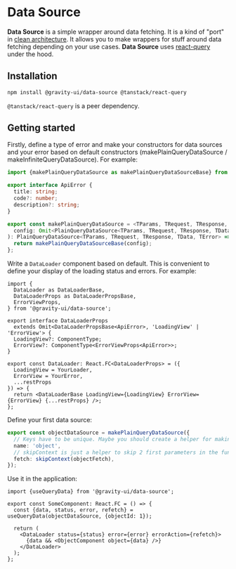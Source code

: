 # Data Source

**Data Source** is a simple wrapper around data fetching. It is a kind of "port" in [clean architecture](https://blog.cleancoder.com/uncle-bob/2012/08/13/the-clean-architecture.html). It allows you to make wrappers for stuff around data fetching depending on your use cases. **Data Source** uses [react-query](https://tanstack.com/query/latest) under the hood.

## Installation

```bash
npm install @gravity-ui/data-source @tanstack/react-query
```

`@tanstack/react-query` is a peer dependency.

## Getting started

Firstly, define a type of error and make your constructors for data sources and your error based on default constructors (makePlainQueryDataSource / makeInfiniteQueryDataSource). For example:

```ts
import {makePlainQueryDataSource as makePlainQueryDataSourceBase} from '@gravity-ui/data-source';

export interface ApiError {
  title: string;
  code?: number;
  description?: string;
}

export const makePlainQueryDataSource = <TParams, TRequest, TResponse, TData, TError = ApiError>(
  config: Omit<PlainQueryDataSource<TParams, TRequest, TResponse, TData, TError>, 'type'>,
): PlainQueryDataSource<TParams, TRequest, TResponse, TData, TError> => {
  return makePlainQueryDataSourceBase(config);
};
```

Write a `DataLoader` component based on default. This is convenient to define your display of the loading status and errors. For example:

```tsx
import {
  DataLoader as DataLoaderBase,
  DataLoaderProps as DataLoaderPropsBase,
  ErrorViewProps,
} from '@gravity-ui/data-source';

export interface DataLoaderProps
  extends Omit<DataLoaderPropsBase<ApiError>, 'LoadingView' | 'ErrorView'> {
  LoadingView?: ComponentType;
  ErrorView?: ComponentType<ErrorViewProps<ApiError>>;
}

export const DataLoader: React.FC<DataLoaderProps> = ({
  LoadingView = YourLoader,
  ErrorView = YourError,
  ...restProps
}) => {
  return <DataLoaderBase LoadingView={LoadingView} ErrorView={ErrorView} {...restProps} />;
};
```

Define your first data source:

```ts
export const objectDataSource = makePlainQueryDataSource({
  // Keys have to be unique. Maybe you should create a helper for making names of data sources
  name: 'object',
  // skipContext is just a helper to skip 2 first parameters in the function (context and fetchContext)
  fetch: skipContext(objectFetch),
});
```

Use it in the application:

```tsx
import {useQueryData} from '@gravity-ui/data-source';

export const SomeComponent: React.FC = () => {
  const {data, status, error, refetch} = useQueryData(objectDataSource, {objectId: 1});

  return (
    <DataLoader status={status} error={error} errorAction={refetch}>
      {data && <ObjectComponent object={data} />}
    </DataLoader>
  );
};
```

